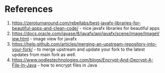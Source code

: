 # References

1. https://zeroturnaround.com/rebellabs/best-javafx-libraries-for-beautiful-apps-and-clean-code/ - nice javafx libraries for beautiful apps
2. https://docs.oracle.com/javase/8/javafx/api/javafx/scene/image/ImageView.html - image view for javafx
3. https://help.github.com/articles/merging-an-upstream-repository-into-your-fork/ - to merge upstream and update your fork to the latest updates from main fork as well.
4. https://www.oodlestechnologies.com/blogs/Encrypt-And-Decrypt-A-File-In-Java - how to encrypt files in Java
